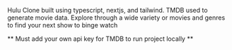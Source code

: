 Hulu Clone built using typescript, nextjs, and tailwind. TMDB used to generate movie data. Explore through a wide variety or movies and genres to find your next show to binge watch

** Must add your own api key for TMDB to run project locally  ** 
